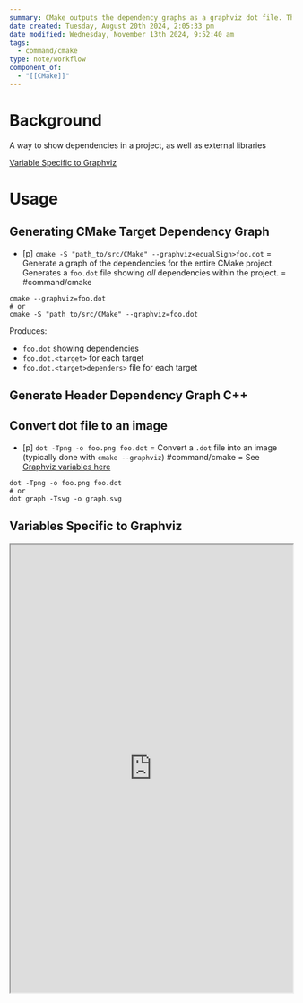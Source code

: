 ```yaml
---
summary: CMake outputs the dependency graphs as a graphviz dot file. This can be VERY useful for debugging pu
date created: Tuesday, August 20th 2024, 2:05:33 pm
date modified: Wednesday, November 13th 2024, 9:52:40 am
tags:
  - command/cmake
type: note/workflow
component_of:
  - "[[CMake]]"
---
```

# Background
A way to show dependencies in a project, as well as external libraries

[Variable Specific to Graphviz](https://cmake.org/cmake/help/latest/module/CMakeGraphVizOptions.html#module:CMakeGraphVizOptions)

# Usage

## Generating CMake Target Dependency Graph
- [p] `cmake -S "path_to/src/CMake" --graphviz<equalSign>foo.dot` = Generate a graph of the dependencies for the entire CMake project. Generates a `foo.dot` file showing *all* dependencies within the project. = #command/cmake  
<!--ID: 1751434091815-->

```shell
cmake --graphviz=foo.dot
# or
cmake -S "path_to/src/CMake" --graphviz=foo.dot
```
Produces:
- `foo.dot` showing dependencies
- `foo.dot.<target>` for each target
- `foo.dot.<target>dependers>` file for each target

## Generate Header Dependency Graph C++
## Convert dot file to an image
- [p] `dot -Tpng -o foo.png foo.dot` = Convert a `.dot` file into an image (typically done with `cmake --graphviz`) #command/cmake = See [Graphviz variables here](https://cmake.org/cmake/help/latest/module/CMakeGraphVizOptions.html#module:CMakeGraphVizOptions)
<!--ID: 1751434091819-->


```shell
dot -Tpng -o foo.png foo.dot
# or
dot graph -Tsvg -o graph.svg
```

## Variables Specific to Graphviz
<iframe src="https://cmake.org/cmake/help/latest/module/CMakeGraphVizOptions.html#module:CMakeGraphVizOptions" style="width: 100%; height: 800px;"></iframe>